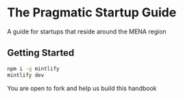 # The Pragmatic Startup Guide

A guide for startups that reside around the MENA region

## Getting Started

```bash
npm i -g mintlify
mintlify dev
```
You are open to fork and help us build this handbook
